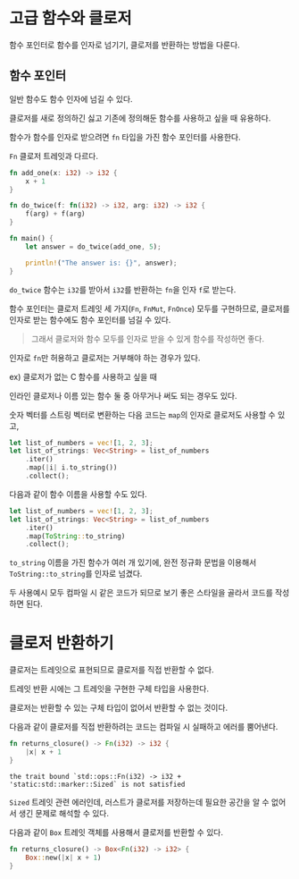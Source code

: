# 고급 함수와 클로저

함수 포인터로 함수를 인자로 넘기기, 클로저를 반환하는 방법을 다룬다.

## 함수 포인터

일반 함수도 함수 인자에 넘길 수 있다.

클로저를 새로 정의하긴 싫고 기존에 정의해둔 함수를 사용하고 싶을 때 유용하다.

함수가 함수를 인자로 받으려면 `fn` 타입을 가진 함수 포인터를 사용한다.

`Fn` 클로저 트레잇과 다르다.

```rust
fn add_one(x: i32) -> i32 {
    x + 1
}

fn do_twice(f: fn(i32) -> i32, arg: i32) -> i32 {
    f(arg) + f(arg)
}

fn main() {
    let answer = do_twice(add_one, 5);

    println!("The answer is: {}", answer);
}
```

`do_twice` 함수는 `i32`를 받아서 `i32`를 반환하는 `fn`을 인자 `f`로 받는다.

함수 포인터는 클로저 트레잇 세 가지(`Fn`, `FnMut`, `FnOnce`) 모두를 구현하므로, 클로저를 인자로 받는 함수에도 함수 포인터를 넘길 수 있다.

> 그래서 클로저와 함수 모두를 인자로 받을 수 있게 함수를 작성하면 좋다.

인자로 `fn`만 허용하고 클로저는 거부해야 하는 경우가 있다.

ex) 클로저가 없는 C 함수를 사용하고 싶을 때

인라인 클로저나 이름 있는 함수 둘 중 아무거나 써도 되는 경우도 있다.

숫자 벡터를 스트링 벡터로 변환하는 다음 코드는 `map`의 인자로 클로저도 사용할 수 있고,

```rust
let list_of_numbers = vec![1, 2, 3];
let list_of_strings: Vec<String> = list_of_numbers
    .iter()
    .map(|i| i.to_string())
    .collect();
```

다음과 같이 함수 이름을 사용할 수도 있다.

```rust
let list_of_numbers = vec![1, 2, 3];
let list_of_strings: Vec<String> = list_of_numbers
    .iter()
    .map(ToString::to_string)
    .collect();
```

`to_string` 이름을 가진 함수가 여러 개 있기에, 완전 정규화 문법을 이용해서 `ToString::to_string`를 인자로 넘겼다.

두 사용예시 모두 컴파일 시 같은 코드가 되므로 보기 좋은 스타일을 골라서 코드를 작성하면 된다.

# 클로저 반환하기

클로저는 트레잇으로 표현되므로 클로저를 직접 반환할 수 없다.

트레잇 반환 시에는 그 트레잇을 구현한 구체 타입을 사용한다.

클로저는 반환할 수 있는 구체 타입이 없어서 반환할 수 없는 것이다.

다음과 같이 클로저를 직접 반환하려는 코드는 컴파일 시 실패하고 에러를 뿜어낸다.

```rust
fn returns_closure() -> Fn(i32) -> i32 {
    |x| x + 1
}
```

`` the trait bound `std::ops::Fn(i32) -> i32 + 'static:std::marker::Sized` is not satisfied ``

`Sized` 트레잇 관련 에러인데, 러스트가 클로저를 저장하는데 필요한 공간을 알 수 없어서 생긴 문제로 해석할 수 있다.

다음과 같이 `Box` 트레잇 객체를 사용해서 클로저를 반환할 수 있다.

```rust
fn returns_closure() -> Box<Fn(i32) -> i32> {
    Box::new(|x| x + 1)
}
```
